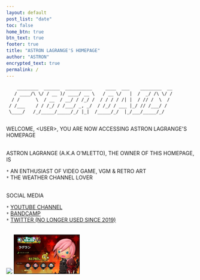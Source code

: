 ```yaml
---
layout: default
post_list: "date"
toc: false
home_btn: true
btn_text: true
footer: true
title: "ASTRON LAGRANGE'S HOMEPAGE"
author: "ASTRON"
encrypted_text: true
permalink: /
---
```

```                                                                        
    ________  ______  __________     ____  ___    ________  __
   / ____/\ \/ / __ )/ ____/ __ \   / __ \/   |  /  _/ /\ \/ /
  / /      \  / __  / __/ / /_/ /  / / / / /| |  / // /  \  /
 / /___    / / /_/ / /___/ _, _/  / /_/ / ___ |_/ // /___/ /  
 \____/   /_/_____/_____/_/ |_|  /_____/_/  |_/___/_____/_/   
                                                                                                                        
```
WELCOME, \<USER\>, YOU ARE NOW ACCESSING ASTRON LAGRANGE'S HOMEPAGE

<br/>
ASTRON LAGRANGE (A.K.A O'MLETTO), THE OWNER OF THIS HOMEPAGE, IS

`*` AN ENTHUSIAST OF VIDEO GAME, VGM & RETRO ART<br/>
`*` THE WEATHER CHANNEL LOVER<br/>

<br/>
SOCIAL MEDIA

`*` <a href="https://www.youtube.com/channel/UCVmieVSyht0NH28lHmqVk0A" target="_blank">YOUTUBE CHANNEL</a><br/>
`*` <a href="https://astroneko404.bandcamp.com/music" target="_blank">BANDCAMP</a><br/>
`*` <a href="https://twitter.com/astroneko404" target="_blank">TWITTER (NO LONGER USED SINCE 2019)<br/>

<br/>
<a href="https://psnprofiles.com/Astray404" target="_blank">
<img src="https://card.psnprofiles.com/2/Astray404.png" /></a>
<img src="../assets/img/tffac_profile.jpg" width="35%"/>
